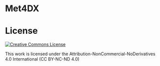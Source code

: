# Met4DX

# License
<a rel="license" href="https://creativecommons.org/licenses/by-nc-nd/4.0/"><img alt="Creative Commons License" style="border-width:0" src="https://i.creativecommons.org/l/by-nc-nd/4.0/88x31.png" /></a>

This work is licensed under the Attribution-NonCommercial-NoDerivatives 4.0 International (CC BY-NC-ND 4.0)
